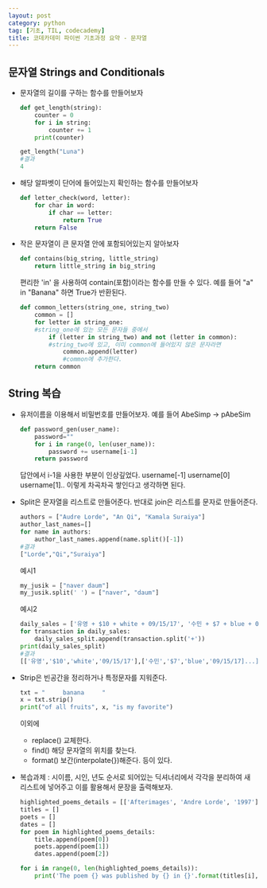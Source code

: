 ```yaml
---
layout: post
category: python
tag: [기초, TIL, codecademy]
title: 코데카데미 파이썬 기초과정 요약 - 문자열
---
```

## 문자열 Strings and Conditionals

* 문자열의 길이를 구하는 함수를 만들어보자
    ``` python
    def get_length(string):
        counter = 0
        for i in string:
            counter += 1
        print(counter)

    get_length("Luna")
    #결과
    4
    ```

* 해당 알파벳이 단어에 들어있는지 확인하는 함수를 만들어보자
    ``` python
    def letter_check(word, letter):
        for char in word:
            if char == letter:
                return True
        return False
    ```

* 작은 문자열이 큰 문자열 안에 포함되어있는지 알아보자 
    ``` python 
    def contains(big_string, little_string)
        return little_string in big_string
    ```
    편리한 'in' 을 사용하여 contain(포함)이라는 함수를 만들 수 있다.
    예를 들어 "a" in "Banana" 하면 True가 반환된다.

    ``` python
    def common_letters(string_one, string_two)
        common = []
        for letter in string_one:
        #string_one에 있는 모든 문자들 중에서 
            if (letter in string_two) and not (letter in common):
            #string_two에 있고, 이미 common에 들어있지 않은 문자라면 
                common.append(letter)
                #common에 추가한다.
        return common
    ```

## String 복습

* 유저이름을 이용해서 비밀번호를 만들어보자. 예를 들어 AbeSimp -> pAbeSim

    ``` python
    def password_gen(user_name):
        password=""
        for i in range(0, len(user_name)):
            password += username[i-1]
        return password
    ```

    답안에서 i-1을 사용한 부분이 인상깊었다.
    username[-1] username[0] username[1].. 이렇게 차곡차곡 쌓인다고 생각하면 된다.

* Split은 문자열을 리스트로 만들어준다. 반대로 join은 리스트를 문자로 만들어준다.

    ``` python
    authors = ["Audre Lorde", "An Qi", "Kamala Suraiya"]
    author_last_names=[]
    for name in authors:
        author_last_names.append(name.split()[-1])
    #결과
    ["Lorde","Qi","Suraiya"]
    ```

    예시1
    ``` python
    my_jusik = ["naver daum"]
    my_jusik.split(' ') = ["naver", "daum"]
    ```

    예시2
    ``` python
    daily_sales = ['유영 + $10 + white + 09/15/17', '수민 + $7 + blue + 09/15/17' ...]
    for transaction in daily_sales:
        daily_sales_split.append(transaction.split('+'))
    print(daily_sales_split)
    #결과
    [['유영','$10','white','09/15/17'],['수민','$7','blue','09/15/17]...]]
    ```

* Strip은 빈공간을 정리하거나 특정문자를 지워준다. 

    ``` python
    txt = "     banana     "
    x = txt.strip()
    print("of all fruits", x, "is my favorite")
    ```
    이외에 
    * replace() 교체한다. 
    * find() 해당 문자열의 위치를 찾는다.
    * format() 보간(interpolate{})해준다.
    등이 있다.

* 복습과제 : 시이름, 시인, 년도 순서로 되어있는 딕셔너리에서 각각을 분리하여 새 리스트에 넣어주고 이를 활용해서 문장을 출력해보자.

    ``` python
    highlighted_poems_details = [['Afterimages', 'Andre Lorde', '1997'],['The Shadow','William','1915']]
    titles = []
    poets = []
    dates = []
    for poem in highlighted_poems_details:
        title.append(poem[0])
        poets.append(poem[1])
        dates.append(poem[2])

    for i in range(0, len(highlighted_poems_details)):
        print('The poem {} was published by {} in {}'.format(titles[i],poets[i],dates[i]))
    ```